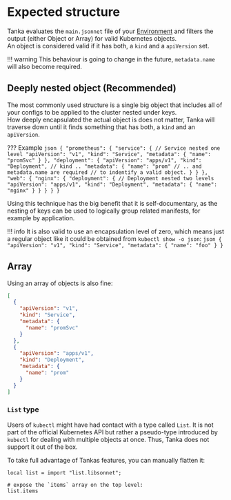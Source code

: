 # Expected structure

Tanka evaluates the `main.jsonnet` file of your [Environment](/environments) and
filters the output (either Object or Array) for valid Kubernetes objects.  
An object is considered valid if it has both, a `kind` and a `apiVersion` set.

!!! warning
    This behaviour is going to change in the future, `metadata.name` will
    also become required.

## Deeply nested object (Recommended)
The most commonly used structure is a single big object that includes all of
your configs to be applied to the cluster nested under keys.  
How deeply encapsulated the actual object is does not matter, Tanka will
traverse down until it finds something that has both, a `kind` and an
`apiVersion`.  

??? Example
    ```json
    {
      "prometheus": {
        "service": { // Service nested one level
          "apiVersion": "v1",
          "kind": "Service",
          "metadata": {
            "name": "promSvc"
          }
        },
        "deployment": {
          "apiVersion": "apps/v1",
          "kind": "Deployment", // kind ..
          "metadata": {
            "name": "prom" // .. and metadata.name are required
                          // to indentify a valid object.
          }
        }
      },
      "web": {
        "nginx": {
          "deployment": { // Deployment nested two levels
            "apiVersion": "apps/v1",
            "kind": "Deployment",
            "metadata": {
              "name": "nginx"
            }
          }
        }
      }
    }
    ```
    
Using this technique has the big benefit that it is self-documentary, as the
nesting of keys can be used to logically group related manifests, for example by
application.

!!! info
    It is also valid to use an encapsulation level of zero, which means
    just a regular object like it could be obtained from `kubectl show -o json`:
    ```json
    {
      "apiVersion": "v1",
      "kind": "Service",
      "metadata": {
        "name": "foo"
      }
    }
    ```


## Array
Using an array of objects is also fine:
```json
[
  {
    "apiVersion": "v1",
    "kind": "Service",
    "metadata": {
      "name": "promSvc"
    }
  },
  {
    "apiVersion": "apps/v1",
    "kind": "Deployment",
    "metadata": {
      "name": "prom"
    }
  }
]
```

### `List` type
Users of `kubectl` might have had contact with a type called `List`. It is not
part of the official Kubernetes API but rather a pseudo-type introduced by
`kubectl` for dealing with multiple objects at once. Thus, Tanka does not
support it out of the box.

To take full advantage of Tankas features, you can manually flatten it:

```jsonnet
local list = import "list.libsonnet";

# expose the `items` array on the top level:
list.items 
```
